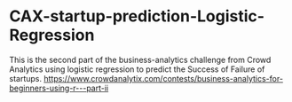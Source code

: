 # CAX-startup-prediction-Logistic-Regression

This is the second part of the business-analytics challenge from Crowd Analytics using logistic regression to predict the Success of Failure of startups.
https://www.crowdanalytix.com/contests/business-analytics-for-beginners-using-r---part-ii
